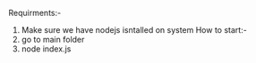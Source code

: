 Requirments:-
1. Make sure we have nodejs isntalled on system
How to start:-
1. go to main folder
2. node index.js
